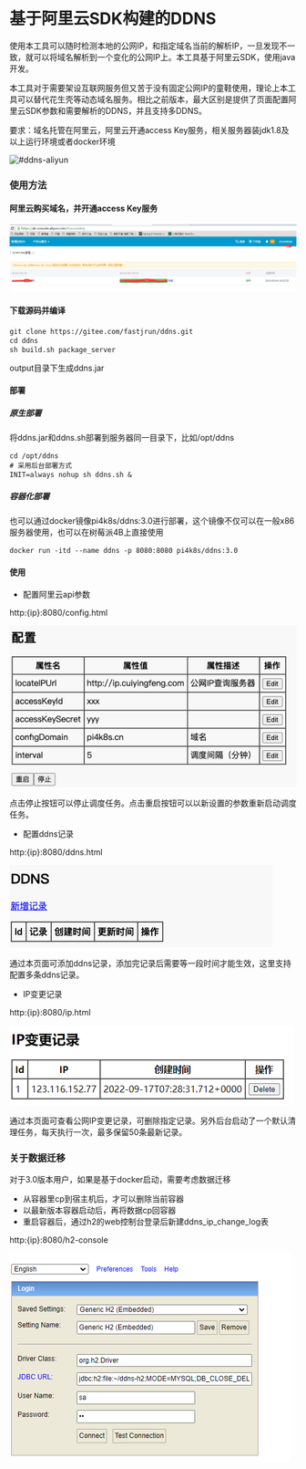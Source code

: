 # 基于阿里云SDK构建的DDNS

使用本工具可以随时检测本地的公网IP，和指定域名当前的解析IP，一旦发现不一致，就可以将域名解析到一个变化的公网IP上。本工具基于阿里云SDK，使用java开发。

本工具对于需要架设互联网服务但又苦于没有固定公网IP的童鞋使用，理论上本工具可以替代花生壳等动态域名服务。相比之前版本，最大区别是提供了页面配置阿里云SDK参数和需要解析的DDNS，并且支持多DDNS。

要求：域名托管在阿里云，阿里云开通access Key服务，相关服务器装jdk1.8及以上运行环境或者docker环境

![#ddns-aliyun](http://assets.processon.com/chart_image/63056ec463768906ff5f9160.png "概念和设计思路")


### 使用方法
#### 阿里云购买域名，并开通access Key服务 
![输入图片说明](static/images/aliyun.png)

#### 下载源码并编译
```
git clone https://gitee.com/fastjrun/ddns.git
cd ddns
sh build.sh package_server
```
output目录下生成ddns.jar
#### 部署
##### 原生部署
将ddns.jar和ddns.sh部署到服务器同一目录下，比如/opt/ddns
```
cd /opt/ddns
# 采用后台部署方式
INIT=always nohup sh ddns.sh &
```
##### 容器化部署
也可以通过docker镜像pi4k8s/ddns:3.0进行部署，这个镜像不仅可以在一般x86服务器使用，也可以在树莓派4B上直接使用
```
docker run -itd --name ddns -p 8080:8080 pi4k8s/ddns:3.0
```
#### 使用
- 配置阿里云api参数 

http:{ip}:8080/config.html

![输入图片说明](static/images/config.png)  

点击停止按钮可以停止调度任务。点击重启按钮可以以新设置的参数重新启动调度任务。

- 配置ddns记录

http:{ip}:8080/ddns.html

![输入图片说明](static/images/ddns.png)

通过本页面可添加ddns记录，添加完记录后需要等一段时间才能生效，这里支持配置多条ddns记录。

- IP变更记录

http:{ip}:8080/ip.html

![输入图片说明](static/images/ip.png)

通过本页面可查看公网IP变更记录，可删除指定记录。另外后台启动了一个默认清理任务，每天执行一次，最多保留50条最新记录。

### 关于数据迁移
对于3.0版本用户，如果是基于docker启动，需要考虑数据迁移
- 从容器里cp到宿主机后，才可以删除当前容器
- 以最新版本容器启动后，再将数据cp回容器
- 重启容器后，通过h2的web控制台登录后新建ddns_ip_change_log表

http:{ip}:8080/h2-console  

![输入图片说明](static/images/h2.png)


